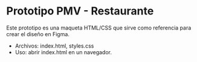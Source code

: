 # Prototipo PMV - Restaurante

Este prototipo es una maqueta HTML/CSS que sirve como referencia para crear el diseño en Figma.

- Archivos: index.html, styles.css
- Uso: abrir index.html en un navegador.